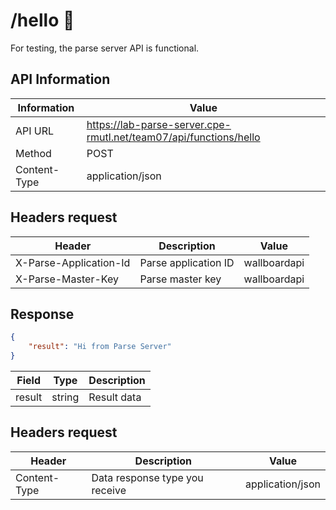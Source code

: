 # /hello 👋
For testing, the parse server API is functional. 


## API Information
| Information  | Value                                                             |
|--------------|-------------------------------------------------------------------|
| API URL      | https://lab-parse-server.cpe-rmutl.net/team07/api/functions/hello |
| Method       | POST                                                              |
| Content-Type | application/json                                                  |

## Headers request
| Header                 | Description          | Value        |
|------------------------|----------------------|--------------|
| X-Parse-Application-Id | Parse application ID | wallboardapi |
| X-Parse-Master-Key     | Parse master key     | wallboardapi |


## Response
```json
{
    "result": "Hi from Parse Server"
}
```

| Field  | Type   | Description |
|--------|--------|-------------|
| result | string | Result data |

## Headers request
| Header       | Description                    | Value            |
|--------------|--------------------------------|------------------|
| Content-Type | Data response type you receive | application/json |